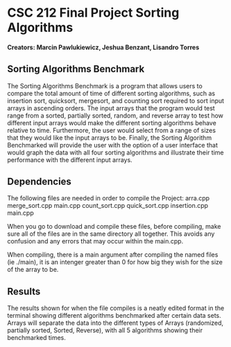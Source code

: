 # CSC 212 Final Project Sorting Algorithms

#### Creators: Marcin Pawlukiewicz, Jeshua Benzant, Lisandro Torres

## Sorting Algorithms Benchmark

  The Sorting Algorithms Benchmark is a program that allows users to compare the total amount of time of different sorting algorithms, such as insertion sort, quicksort, mergesort, and counting sort required to sort input arrays in ascending orders. The input arrays that the program would test range from a sorted, partially sorted, random, and reverse array to test how different input arrays would make the different sorting algorithms behave relative to time. Furthermore, the user would select from a range of sizes that they would like the input arrays to be. Finally, the Sorting Algorithm Benchmarked will provide the user with the option of a user interface that would graph the data with all four sorting algorithms and illustrate their time performance with the different input arrays.


## Dependencies

The following files are needed in order to compile the Project: arra.cpp merge_sort.cpp main.cpp count_sort.cpp quick_sort.cpp insertion.cpp main.cpp

When you go to download and compile these files, before compiling, make sure all of the files are in the same directory all together. This avoids any confusion and any errors that may occur within the main.cpp.

When compiling, there is a main argument after compiling the named files (ie ./main), it is an intenger greater than 0 for how big they wish for the size of the array to be. 

## Results

The results shown for when the file compiles is a neatly edited format in the terminal showing different algorithms benchmarked after certain data sets. Arrays will separate the data into the different types of Arrays (randomized, partially sorted, Sorted, Reverse), with all 5 algorithms showing their benchmarked times.
